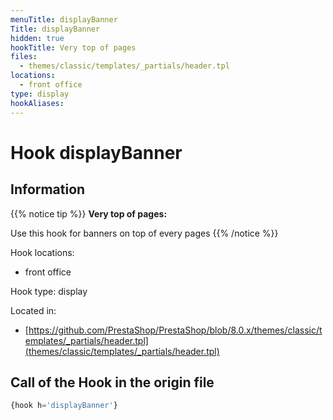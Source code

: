 ```yaml
---
menuTitle: displayBanner
Title: displayBanner
hidden: true
hookTitle: Very top of pages
files:
  - themes/classic/templates/_partials/header.tpl
locations:
  - front office
type: display
hookAliases:
---
```


# Hook displayBanner

## Information

{{% notice tip %}}
**Very top of pages:** 

Use this hook for banners on top of every pages
{{% /notice %}}

Hook locations: 
  - front office

Hook type: display

Located in: 
  - [https://github.com/PrestaShop/PrestaShop/blob/8.0.x/themes/classic/templates/_partials/header.tpl](themes/classic/templates/_partials/header.tpl)

## Call of the Hook in the origin file

```php
{hook h='displayBanner'}
```
